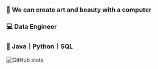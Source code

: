 ### 🎨 We can create art and beauty with a computer
### 💻 Data Engineer
### 🔧 Java｜Python｜SQL
![GitHub stats](https://github-readme-stats.vercel.app/api?username=NorthShip)
